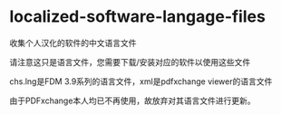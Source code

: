 localized-software-langage-files
================================

收集个人汉化的软件的中文语言文件

请注意这只是语言文件，您需要下载/安装对应的软件以使用这些文件

chs.lng是FDM 3.9系列的语言文件，xml是pdfxchange viewer的语言文件

由于PDFxchange本人均已不再使用，故放弃对其语言文件进行更新。
